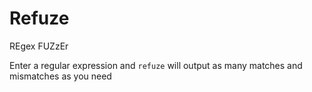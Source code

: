 # Refuze

REgex FUZzEr

Enter a regular expression and `refuze` will output as many matches and mismatches as you need
